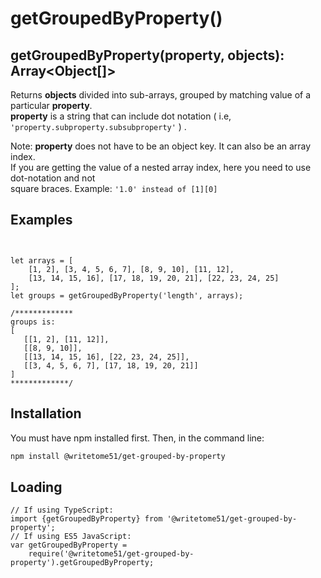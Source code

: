 # getGroupedByProperty()
## getGroupedByProperty(property, objects): Array<Object[]>

Returns <b>objects</b> divided into sub-arrays, grouped by matching value of a particular 
<b>property</b>.  
<b>property</b> is a string that can include dot notation ( i.e,  `'property.subproperty.subsubproperty'` ) .  

Note:  <b>property</b> does not have to be an object key. It can also be an array index.  
If you are getting the value of a nested array index, here you need to use dot-notation and not  
square braces.  Example: `'1.0' instead of [1][0]`

## Examples
```


let arrays = [
	[1, 2], [3, 4, 5, 6, 7], [8, 9, 10], [11, 12], 
	[13, 14, 15, 16], [17, 18, 19, 20, 21], [22, 23, 24, 25]
];
let groups = getGroupedByProperty('length', arrays);

/*************
groups is:
[
   [[1, 2], [11, 12]],
   [[8, 9, 10]],
   [[13, 14, 15, 16], [22, 23, 24, 25]],
   [[3, 4, 5, 6, 7], [17, 18, 19, 20, 21]]
]
*************/
```

## Installation

You must have npm installed first.  Then, in the command line:

```bash
npm install @writetome51/get-grouped-by-property
```
## Loading
```
// If using TypeScript:
import {getGroupedByProperty} from '@writetome51/get-grouped-by-property';
// If using ES5 JavaScript:
var getGroupedByProperty = 
	require('@writetome51/get-grouped-by-property').getGroupedByProperty;
```
